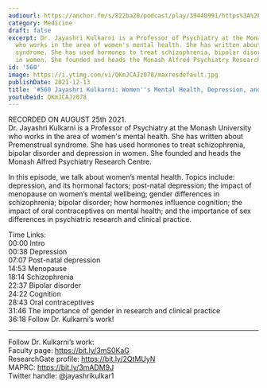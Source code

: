 ```yaml
---
audiourl: https://anchor.fm/s/822ba20/podcast/play/39440991/https%3A%2F%2Fd3ctxlq1ktw2nl.cloudfront.net%2Fstaging%2F2021-7-27%2F3437f1b3-11d4-ff65-0e0c-96afc24a0af4.m4a
category: Medicine
draft: false
excerpt: Dr. Jayashri Kulkarni is a Professor of Psychiatry at the Monash University
  who works in the area of women's mental health. She has written about Premenstrual
  syndrome. She has used hormones to treat schizophrenia, bipolar disorder and depression
  in women. She founded and heads the Monash Alfred Psychiatry Research Centre.
id: '560'
image: https://i.ytimg.com/vi/QKmJCAJz078/maxresdefault.jpg
publishDate: 2021-12-13
title: '#560 Jayashri Kulkarni: Women''s Mental Health, Depression, and Clinical Research'
youtubeid: QKmJCAJz078
---
```

<div class="timelinks">

RECORDED ON AUGUST 25th 2021.  
Dr. Jayashri Kulkarni is a Professor of Psychiatry at the Monash University who works in the area of women's mental health. She has written about Premenstrual syndrome. She has used hormones to treat schizophrenia, bipolar disorder and depression in women. She founded and heads the Monash Alfred Psychiatry Research Centre.

In this episode, we talk about women’s mental health. Topics include: depression, and its hormonal factors; post-natal depression; the impact of menopause on women’s mental wellbeing; gender differences in schizophrenia; bipolar disorder; how hormones influence cognition; the impact of oral contraceptives on mental health; and the importance of sex differences in psychiatric research and clinical practice.

Time Links:  
<time>00:00</time> Intro  
<time>00:38</time> Depression  
<time>07:07</time> Post-natal depression  
<time>14:53</time> Menopause  
<time>18:14</time> Schizophrenia  
<time>22:37</time> Bipolar disorder  
<time>24:22</time> Cognition  
<time>28:43</time> Oral contraceptives  
<time>31:46</time> The importance of gender in research and clinical practice  
<time>36:18</time> Follow Dr. Kulkarni’s work!

---

Follow Dr. Kulkarni’s work:  
Faculty page: https://bit.ly/3mS0KaG  
ResearchGate profile: https://bit.ly/2QtMUyN  
MAPRC: https://bit.ly/3mADM9J  
Twitter handle: @jayashrikulkar1
</div>

